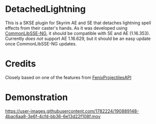 # DetachedLightning
This is a SKSE plugin for Skyrim AE and SE that detaches lightning spell effects from their caster's hands.
As it was developed using [CommonLibSSE-NG](https://github.com/CharmedBaryon/CommonLibSSE-NG), it should be compatible with SE and AE (1.16.353).
Currently *does not* support AE 1.16.629, but it should be an easy update once CommonLibSSE-NG updates.

# Credits
Closely based on one of the features from [FenixProjectilesAPI](https://github.com/fenix31415/FenixProjectilesAPI)

# Demonstration


https://user-images.githubusercontent.com/1782224/190889148-4bac6aa8-3e6f-4cfd-bb36-6e13d22f108f.mov

